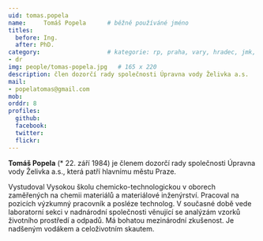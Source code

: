 ```yaml
---
uid: tomas.popela
name:     Tomáš Popela  	# běžně používáné jméno
titles:
  before: Ing.
  after: PhD.
category:                 	# kategorie: rp, praha, vary, hradec, jmk, senat
- dr
img: people/tomas-popela.jpg   # 165 x 220
description: člen dozorčí rady společnosti Úpravna vody Želivka a.s.     	# kratký popis, max 160 znaků
mail:
- popelatomas@gmail.com
mob:
orddr: 8
profiles:
  github:       
  facebook:    
  twitter: 		  
  flickr:		  
---
```


**Tomáš Popela** (* 22. září 1984) je členem dozorčí rady společnosti Úpravna vody Želivka a.s., která patří hlavnímu městu Praze.

Vystudoval Vysokou školu chemicko-technologickou v oborech zaměřených na chemii materiálů a materiálové inženýrství. Pracoval na pozicích výzkumný pracovník a posléze technolog. V současné době vede laboratorní sekci v nadnárodní společnosti věnující se analýzám vzorků životního prostředí a odpadů. Má bohatou mezinárodní zkušenost. Je nadšeným vodákem a celoživotním skautem.

